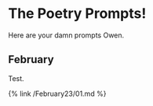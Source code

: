 # The Poetry Prompts!
Here are your damn prompts Owen.

## February
Test.

{% link /February23/01.md %}
